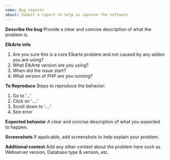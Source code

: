 ```yaml
---
name: Bug reports
about: Submit a report to help us improve the software
---
```


**Describe the bug**
Provide a clear and concise description of what the problem is.

**ElkArte info**
1. Are you sure this is a core Elkarte problem and not caused by any addon you are using?
2. What ElkArte version are you using?
3. When did the issue start?
4. What version of PHP are you running?

**To Reproduce**
Steps to reproduce the behavior:
1. Go to '...'
2. Click on '....'
3. Scroll down to '....'
4. See error

**Expected behavior**
A clear and concise description of what you expected to happen.

**Screenshots**
If applicable, add screenshots to help explain your problem.

**Additional context**
Add any other context about the problem here such as Webserver version, Database type & version, etc.